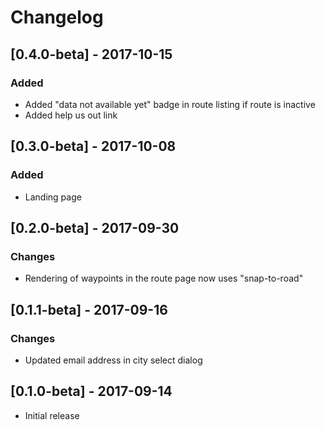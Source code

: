 # Changelog

## [0.4.0-beta] - 2017-10-15
### Added
- Added "data not available yet" badge in route listing if route is inactive
- Added help us out link

## [0.3.0-beta] - 2017-10-08
### Added
- Landing page

## [0.2.0-beta] - 2017-09-30
### Changes
- Rendering of waypoints in the route page now uses "snap-to-road"

## [0.1.1-beta] - 2017-09-16
### Changes
- Updated email address in city select dialog

## [0.1.0-beta] - 2017-09-14
- Initial release